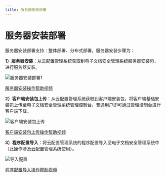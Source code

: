 ```yaml
---
title: 服务器安装部署
---
```

# 服务器安装部署  
  
服务器安装部署支持：整体部署、分布式部署。服务器安装步骤为： 
 
**1）服务器安装**：从云配置管理系统获取到电子文档安全管理系统服务器安装包，进行服务器安装。

![服务器安装部署1](image/服务器安装部署1.png)  

[服务器安装操作帮助视频](https://mp.weixin.qq.com/s/L53HM074RPh_kZZGzoxt4Q)  

**2）客户端安装包上传**：从云配置管理系统获取到客户端安装包，将客户端基础安装包上传至电子文档安全管理系统管理控制台，普通用户即可通过管理控制台进行客户端下载。

![客户端安装包上传](image/客户端安装包上传.png)   

[客户端安装包上传操作帮助视频](https://mp.weixin.qq.com/s/vQ-dtEMhVWq1oFy03ZjfNQ)   

**3）程序配置导入**：将云配置管理系统的程序配置导入至电子文档安全管理系统中（此操作涉及云配置管理系统使用）。  

![导入配置](image/导入配置.png)  

[程序配置导入操作帮助视频](https://mp.weixin.qq.com/s/2D8Bwh-t_Z0XaTkdLHwWIg)   

